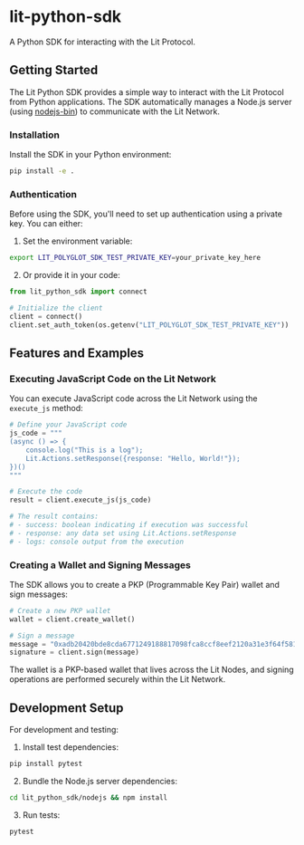 # lit-python-sdk

A Python SDK for interacting with the Lit Protocol.

## Getting Started

The Lit Python SDK provides a simple way to interact with the Lit Protocol from Python applications. The SDK automatically manages a Node.js server (using [nodejs-bin](https://pypi.org/project/nodejs-bin/)) to communicate with the Lit Network.

### Installation

Install the SDK in your Python environment:

```bash
pip install -e .
```

### Authentication

Before using the SDK, you'll need to set up authentication using a private key. You can either:
1. Set the environment variable:
```bash
export LIT_POLYGLOT_SDK_TEST_PRIVATE_KEY=your_private_key_here
```

2. Or provide it in your code:
```python
from lit_python_sdk import connect

# Initialize the client
client = connect()
client.set_auth_token(os.getenv("LIT_POLYGLOT_SDK_TEST_PRIVATE_KEY"))
```

## Features and Examples

### Executing JavaScript Code on the Lit Network

You can execute JavaScript code across the Lit Network using the `execute_js` method:

```python
# Define your JavaScript code
js_code = """
(async () => {
    console.log("This is a log");
    Lit.Actions.setResponse({response: "Hello, World!"});
})()
"""

# Execute the code
result = client.execute_js(js_code)

# The result contains:
# - success: boolean indicating if execution was successful
# - response: any data set using Lit.Actions.setResponse
# - logs: console output from the execution
```

### Creating a Wallet and Signing Messages

The SDK allows you to create a PKP (Programmable Key Pair) wallet and sign messages:

```python
# Create a new PKP wallet
wallet = client.create_wallet()

# Sign a message
message = "0xadb20420bde8cda6771249188817098fca8ccf8eef2120a31e3f64f5812026bf"
signature = client.sign(message)
```

The wallet is a PKP-based wallet that lives across the Lit Nodes, and signing operations are performed securely within the Lit Network.

## Development Setup

For development and testing:

1. Install test dependencies:
```bash
pip install pytest
```

2. Bundle the Node.js server dependencies:
```bash
cd lit_python_sdk/nodejs && npm install
```

3. Run tests:
```bash
pytest
```
